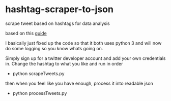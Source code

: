 # hashtag-scraper-to-json
scrape tweet based on hashtags for data analysis

based on this [guide](http://www.mikaelbrunila.fi/2017/03/27/scraping-extracting-mapping-geodata-twitter/)

I basically just fixed up the code so that it both uses python 3 and will now do some logging so you know whats going on.

Simply sign up for a twitter developer account and add your own credentials in. Change the hashtag to what you like and run in order
 
 - python scrapeTweets.py
 
 then when you feel like you have enough, process it into readable json
 
 - python processTweets.py
